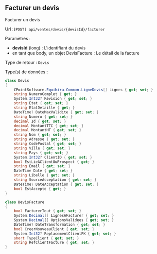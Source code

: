 ## <span id='facturer'>Facturer un devis</span>

Facturer un devis

Url :`[POST] api/ventes/devis/{devisId}/facturer`

Paramètres : 

- **devisId** (long) : L'identifiant du devis
- en tant que body, un objet DevisFacture : Le détail de la facture

Type de retour : `Devis`

Type(s) de données :

```csharp
class Devis
{
	CPointSoftware.Equihira.Common.LigneDevis[] Lignes { get; set; }
	string NumeroComplet { get; }
	System.Int32? Revision { get; set; }
	string Etat { get; set; }
	string EtatDetaille { get; }
	DateTime? DateMaxValidite { get; set; }
	string Numero { get; set; }
	decimal Id { get; set; }
	decimal MontantTTC { get; set; }
	decimal MontantHT { get; set; }
	string Nom { get; set; }
	string Adresse { get; set; }
	string CodePostal { get; set; }
	string Ville { get; set; }
	string Pays { get; set; }
	System.Int32? ClientID { get; set; }
	bool EstLieAClientOuProspect { get; }
	string Email { get; set; }
	DateTime Date { get; set; }
	string Libelle { get; set; }
	string SourceAcceptation { get; set; }
	DateTime? DateAcceptation { get; set; }
	bool EstAccepte { get; }
}

class DevisFacture
{
	bool FacturerTout { get; set; }
	System.Decimal[] LignesAFacturer { get; set; }
	System.Decimal[] OptionsValidees { get; set; }
	DateTime? DateTransformation { get; set; }
	bool CreerNouveauClient { get; set; }
	System.Int32? ReplacementClientPK { get; set; }
	short TypeClient { get; set; }
	string RefClientFacture { get; set; }
}

```
